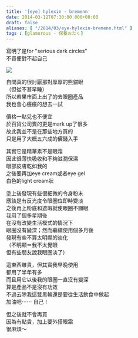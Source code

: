 ```yaml
---
title: '[eye] hylexin - bremenn'
date: 2014-03-12T07:30:00.000+08:00
draft: false
aliases: [ "/2014/03/eye-hylexin-bremenn.html" ]
tags : [glamorous - 保養おたく]
---
```


寫明了是for "serious dark circles"  
不買便對不起自己  
  

![](/images/hylexin.jpg)

自問真的很討厭那對厚厚的熊貓眼  
（但從不甚早睡）  
所以若果市面上出了的去眼圈產品  
我也會心癢癢的想去一試  
  
價格一點兒也不便宜  
於百貨公司賣的更是mark up了很多  
故此我並不是在那些地方買的  
只是用了大概五六成的價錢入手  
  
其實它是精華素不是眼霜  
因此很薄快吸收和不夠滋潤保濕  
眼部皮膚乾如我的  
之後要再加eye cream或者eye gel  
白色的light cream狀

塗上後發現有些很細微的令身粉末  
應該是有反光度令眼圈位即時變淡  
之後再上粉底和遮瑕就使眼圈不顯眼  
我用了個多星期後  
在沒有改變生活模式的情況下  
眼圈沒有變深；然而繼續使用個多月後  
發現有些不算太明顯的淡化  
（不明顯＝我不太覺眼  
但有些朋友說我眼圈淡了）  
  
這東西雖貴，但其實我早晚使用  
都用了半年有多  
而且用它以後我的眼圈一直沒有變深  
算是產品不是沒有功效    
不過去除我這雙黑輪還是要從生活飲食中做起  
加油吧⋯⋯ 自己！  
  
  
但之後就不會再買  
因為有點貴，加上要外搭眼霜  
很麻煩～
